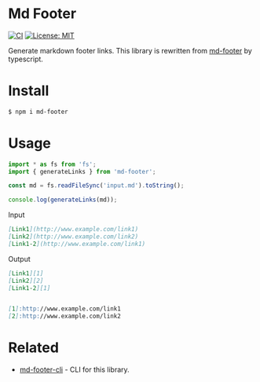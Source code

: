 # Md Footer

[![CI][1]][2]
[![License: MIT][3]][4]

Generate markdown footer links.
This library is rewritten from [md-footer][5] by typescript.

# Install

```sh
$ npm i md-footer
```

# Usage

```typescript
import * as fs from 'fs';
import { generateLinks } from 'md-footer';

const md = fs.readFileSync('input.md').toString();

console.log(generateLinks(md));
```

Input
```markdown
[Link1](http://www.example.com/link1)
[Link2](http://www.example.com/link2)
[Link1-2](http://www.example.com/link1)
```

Output
```markdown
[Link1][1]
[Link2][2]
[Link1-2][1]


[1]:http://www.example.com/link1
[2]:http://www.example.com/link2
```

# Related

 - [md-footer-cli](https://www.npmjs.com/package/md-footer-cli) - CLI for this library.

[1]:https://github.com/k-kuroguro/md-footer/actions/workflows/main.yaml/badge.svg
[2]:https://github.com/k-kuroguro/md-footer/actions/workflows/main.yaml
[3]:https://img.shields.io/badge/License-MIT-yellow.svg
[4]:https://opensource.org/licenses/MIT
[5]:https://github.com/sayanarijit/md-footer
